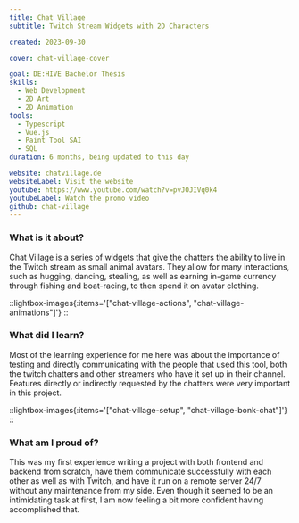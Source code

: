```yaml
---
title: Chat Village
subtitle: Twitch Stream Widgets with 2D Characters

created: 2023-09-30

cover: chat-village-cover

goal: DE:HIVE Bachelor Thesis
skills:
  - Web Development
  - 2D Art
  - 2D Animation
tools:
  - Typescript
  - Vue.js
  - Paint Tool SAI
  - SQL
duration: 6 months, being updated to this day

website: chatvillage.de
websiteLabel: Visit the website
youtube: https://www.youtube.com/watch?v=pvJOJIVq0k4
youtubeLabel: Watch the promo video
github: chat-village
---
```


### What is it about?

Chat Village is a series of widgets that give the chatters the ability to live in the Twitch stream as small animal avatars. They allow for many interactions, such as hugging, dancing, stealing, as well as earning in-game currency through fishing and boat-racing, to then spend it on avatar clothing.

::lightbox-images{:items='["chat-village-actions", "chat-village-animations"]'}
::

### What did I learn?

Most of the learning experience for me here was about the importance of testing and directly communicating with the people that used this tool, both the twitch chatters and other streamers who have it set up in their channel. Features directly or indirectly requested by the chatters were very important in this project.

::lightbox-images{:items='["chat-village-setup", "chat-village-bonk-chat"]'}
::

### What am I proud of?

This was my first experience writing a project with both frontend and backend from scratch, have them communicate successfully with each other as well as with Twitch, and have it run on a remote server 24/7 without any maintenance from my side. Even though it seemed to be an intimidating task at first, I am now feeling a bit more confident having accomplished that.
